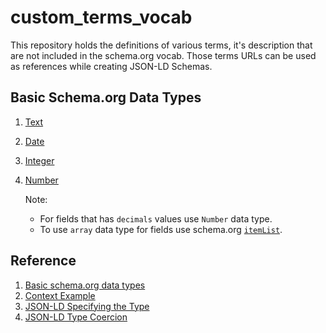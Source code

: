 # custom_terms_vocab

This repository holds the definitions of various terms, it's description that are not included in the schema.org vocab. Those terms URLs can be used as references while creating JSON-LD Schemas.

## Basic Schema.org Data Types

1. [Text](https://schema.org/Text)
2. [Date](https://schema.org/Date)
3. [Integer](https://schema.org/Integer)
4. [Number](https://schema.org/Number)

    Note:
    - For fields that has `decimals` values use `Number` data type.
    - To use `array` data type for fields use schema.org [`itemList`](https://schema.org/ItemList).

## Reference

1. [Basic schema.org data types](https://schema.org/DataType)
2. [Context Example](https://www.w3.org/TR/json-ld11/#example-4-context-for-the-sample-document-in-the-previous-section)
3. [JSON-LD Specifying the Type](https://www.w3.org/TR/json-ld11/#specifying-the-type)
4. [JSON-LD Type Coercion](https://www.w3.org/TR/json-ld11/#type-coercion)